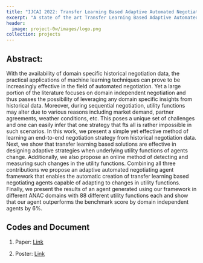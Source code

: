```yaml
---
title: "IJCAI 2022: Transfer Learning Based Adaptive Automated Negotiating Agent Framework<br/><br/><img src='/images/project-0w/images/header.png'>"
excerpt: "A state of the art Transfer Learning Based Adaptive Automated Negotiating Agent creating framework."
header:
  image: project-0w/images/logo.png
collection: projects
---
```



**Abstract:**
---------------

With the availability of domain specific historical
negotiation data, the practical applications of machine learning techniques can prove to be increasingly effective
 in the field of automated negotiation.
Yet a large portion of the literature focuses on domain independent negotiation and thus passes the
possibility of leveraging any domain specific insights from historical data. Moreover, during sequential negotiation,
 utility functions may alter due
to various reasons including market demand, partner agreements, weather conditions, etc. This poses
a unique set of challenges and one can easily infer
that one strategy that fts all is rather impossible in
such scenarios. In this work, we present a simple
yet effective method of learning an end-to-end negotiation strategy from historical negotiation data.
Next, we show that transfer learning based solutions are effective in designing adaptive strategies
when underlying utility functions of agents change.
Additionally, we also propose an online method of
detecting and measuring such changes in the utility functions. Combining all three contributions we
propose an adaptive automated negotiating agent
framework that enables the automatic creation of
transfer learning based negotiating agents capable
of adapting to changes in utility functions. Finally,
we present the results of an agent generated using
our framework in different ANAC domains with 88
different utility functions each and show that our
agent outperforms the benchmark score by domain
independent agents by 6%.



**Codes and Document**
--------------------------------
1. Paper: [Link](https://www.ijcai.org/proceedings/2022/0067.pdf)

2. Poster: [Link](http://ayansengupta17.github.io/images/project-0w/poster.pdf)




